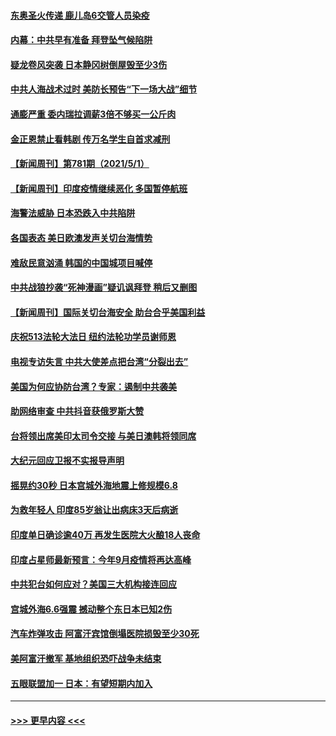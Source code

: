 #### [东奥圣火传递 鹿儿岛6交管人员染疫](../pages/prog202/a103109040.md?t=05021601) 
#### [内幕：中共早有准备 拜登坠气候陷阱](../pages/prog202/a103108911.md?t=05021601) 
#### [疑龙卷风突袭 日本静冈树倒屋毁至少3伤](../pages/prog202/a103108977.md?t=05021601) 
#### [中共人海战术过时 美防长预告“下一场大战”细节](../pages/prog202/a103108984.md?t=05021601) 
#### [通膨严重 委内瑞拉调薪3倍不够买一公斤肉](../pages/prog202/a103108965.md?t=05021601) 
#### [金正恩禁止看韩剧 传万名学生自首求减刑](../pages/prog202/a103108926.md?t=05021601) 
#### [【新闻周刊】第781期（2021/5/1）](../pages/prog202/a103108909.md?t=05021601) 
#### [【新闻周刊】印度疫情继续恶化 多国暂停航班](../pages/prog202/a103108880.md?t=05021601) 
#### [海警法威胁 日本恐跌入中共陷阱](../pages/prog202/a103108085.md?t=05021601) 
#### [各国表态 美日欧澳发声关切台海情势](../pages/prog202/a103108099.md?t=05021601) 
#### [难敌民意汹涌 韩国的中国城项目喊停](../pages/prog202/a103108819.md?t=05021601) 
#### [中共战狼抄袭“死神漫画”疑讥讽拜登 稍后又删图](../pages/prog202/a103108812.md?t=05021601) 
#### [【新闻周刊】国际关切台海安全 助台合乎美国利益](../pages/prog202/a103108808.md?t=05021601) 
#### [庆祝513法轮大法日 纽约法轮功学员谢师恩](../pages/prog202/a103108805.md?t=05021601) 
#### [电视专访失言 中共大使差点把台湾“分裂出去”](../pages/prog202/a103108742.md?t=05021601) 
#### [美国为何应协防台湾？专家：遏制中共袭美](../pages/prog202/a103108696.md?t=05021601) 
#### [助网络审查 中共抖音获俄罗斯大赞](../pages/prog202/a103108626.md?t=05021601) 
#### [台将领出席美印太司令交接 与美日澳韩将领同席](../pages/prog202/a103108666.md?t=05021601) 
#### [大纪元回应卫报不实报导声明](../pages/prog202/a103108633.md?t=05021601) 
#### [摇晃约30秒 日本宫城外海地震上修规模6.8](../pages/prog202/a103108477.md?t=05021601) 
#### [为救年轻人 印度85岁翁让出病床3天后病逝](../pages/prog202/a103108457.md?t=05021601) 
#### [印度单日确诊逾40万 再发生医院大火酿18人丧命](../pages/prog202/a103108440.md?t=05021601) 
#### [印度占星师最新预言：今年9月疫情将再达高峰](../pages/prog202/a103108368.md?t=05021601) 
#### [中共犯台如何应对？美国三大机构接连回应](../pages/prog202/a103108423.md?t=05021601) 
#### [宫城外海6.6强震 撼动整个东日本已知2伤](../pages/prog202/a103108347.md?t=05021601) 
#### [汽车炸弹攻击 阿富汗宾馆倒塌医院损毁至少30死](../pages/prog202/a103108389.md?t=05021601) 
#### [美阿富汗撤军 基地组织恐吓战争未结束](../pages/prog202/a103108030.md?t=05021601) 
#### [五眼联盟加一 日本：有望短期内加入](../pages/prog202/a103108083.md?t=05021601) 

----
#### [ >>> 更早内容 <<< ](../indexes/prog202-earlier.md)
